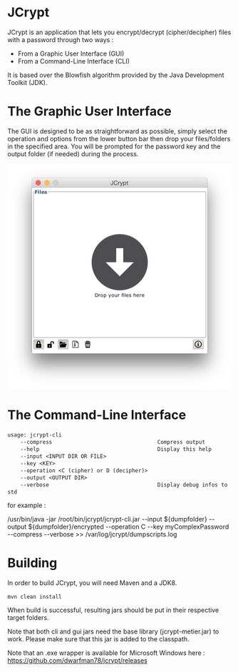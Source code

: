 JCrypt
======

JCrypt is an application that lets you encrypt/decrypt (cipher/decipher) files with a password through two ways :

- From a Graphic User Interface (GUI)
- From a Command-Line Interface (CLI)

It is based over the Blowfish algorithm provided by the Java Development Toolkit (JDK).

The Graphic User Interface
======

The GUI is designed to be as straightforward as possible, simply select the operation and options from the lower button bar then drop your files/folders in the specified area. You will be prompted for the password key and the output folder (if needed) during the process.

![](https://github.com/dwarfman78/jcrypt/blob/master/jcrypt-ihm/capture.png)

The Command-Line Interface
======

```
usage: jcrypt-cli
    --compress                                 Compress output
    --help                                     Display this help
    --input <INPUT DIR OR FILE>
    --key <KEY>
    --operation <C (cipher) or D (decipher)>
    --output <OUTPUT DIR>
    --verbose                                  Display debug infos to std
```

for example :

/usr/bin/java -jar /root/bin/jcrypt/jcrypt-cli.jar --input ${dumpfolder} --output ${dumpfolder}/encrypted --operation C --key myComplexPassword --compress --verbose >> /var/log/jcrypt/dumpscripts.log

Building
======

In order to build JCrypt, you will need Maven and a JDK8.

```
mvn clean install
```

When build is successful, resulting jars should be put in their respective target folders.

Note that both cli and gui jars need the base library (jcrypt-metier.jar) to work. Please make sure that this jar is added to the classpath.

Note that an .exe wrapper is available for Microsoft Windows here : https://github.com/dwarfman78/jcrypt/releases


